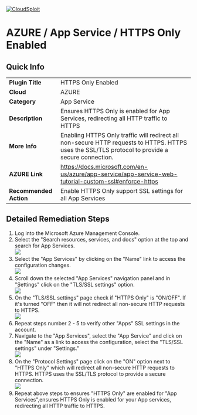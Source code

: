 [![CloudSploit](https://cloudsploit.com/img/logo-new-big-text-100.png "CloudSploit")](https://cloudsploit.com)

# AZURE / App Service / HTTPS Only Enabled

## Quick Info

| | |
|-|-|
| **Plugin Title** | HTTPS Only Enabled |
| **Cloud** | AZURE |
| **Category** | App Service |
| **Description** | Ensures HTTPS Only is enabled for App Services, redirecting all HTTP traffic to HTTPS |
| **More Info** | Enabling HTTPS Only traffic will redirect all non-secure HTTP requests to HTTPS. HTTPS uses the SSL/TLS protocol to provide a secure connection. |
| **AZURE Link** | https://docs.microsoft.com/en-us/azure/app-service/app-service-web-tutorial-custom-ssl#enforce-https |
| **Recommended Action** | Enable HTTPS Only support SSL settings for all App Services |

## Detailed Remediation Steps

1. Log into the Microsoft Azure Management Console.
2. Select the "Search resources, services, and docs" option at the top and search for App Services. </br> <img src="/resources/azure/appservice/https-only-enabled/step2.png"/>
3. Select the "App Services" by clicking on the "Name" link to access the configuration changes.</br> <img src="/resources/azure/appservice/https-only-enabled/step3.png"/>
4. Scroll down the selected "App Services" navigation panel and in "Settings" click on the "TLS/SSL settings" option.</br> <img src="/resources/azure/appservice/https-only-enabled/step4.png"/>	
5. On the "TLS/SSL settings" page check if "HTTPS Only" is "ON/OFF". If it's turned "OFF" then it will not redirect all non-secure HTTP requests to HTTPS. </br> <img src="/resources/azure/appservice/https-only-enabled/step5.png"/>	
6. Repeat steps number 2 - 5 to verify other "Apps" SSL settings in the account.</br>	
7. Navigate to the "App Services", select the "App Service" and click on the "Name" as a link to access the configuration, select the "TLS/SSL settings" under "Settings."</br>	<img src="/resources/azure/appservice/https-only-enabled/step7.png"/>	
8. On the "Protocol Settings" page click on the "ON" option next to "HTTPS Only" which will redirect all non-secure HTTP requests to HTTPS. HTTPS uses the SSL/TLS protocol to provide a secure connection.</br> <img src="/resources/azure/appservice/https-only-enabled/step8.png"/>	
9. Repeat above steps to ensures "HTTPS Only" are enabled for "App Services",ensures HTTPS Only is enabled for your App services, redirecting all HTTP traffic to HTTPS.</br> 
